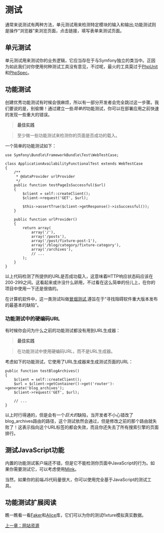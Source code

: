 # 测试

通常来说测试有两种方法，单元测试用来检测特定模块的输入和输出;功能测试则是操作“浏览器”来浏览页面，点击链接，填写表单来测试页面。

## 单元测试

单元测试用来测试你的业务逻辑，它应当存在于与Symfony独立的类当中。正因为如此我们对你使用何种测试工具没有意见，不过呢，最火的工具莫过于[PhpUnit](https://phpunit.de/)和[PhpSpec](http://www.phpspec.net/)。

## 功能测试

创建优秀功能测试有时候会很麻烦，所以有一部分开发者会完全跳过这一步骤。我们要说的是，别偷懒！通过建立一些*简单的*功能测试，你可以在部署应用之前快速的发现一些重大的错误。

>**最佳实践**

>至少做一些功能测试来检测你的页面是否成功的载入。

一个简单的功能测试如下：
```
use Symfony\Bundle\FrameworkBundle\Test\WebTestCase;

class ApplicationAvailabilityFunctionalTest extends WebTestCase
{
    /**
     * @dataProvider urlProvider
     */
    public function testPageIsSuccessful($url)
    {
        $client = self::createClient();
        $client->request('GET', $url);

        $this->assertTrue($client->getResponse()->isSuccessful());
    }

    public function urlProvider()
    {
        return array(
            array('/'),
            array('/posts'),
            array('/post/fixture-post-1'),
            array('/blog/category/fixture-category'),
            array('/archives'),
            // ...
        );
    }
}
```

以上代码检测了所提供的URL是否成功载入，这意味着HTTP响应状态码应该在200-299之间。这看起来或许没什么卵用，不过看在这么简单的份儿上，在你的项目中使用一下还是很值的。

在计算机软件中，这一类测试叫做[冒烟测试](http://en.wikipedia.org/wiki/Smoke_testing_(software)),遵旨在于“寻找阻碍软件重大版本发布的最基本的缺陷”。

### 功能测试中的硬编码URL

有时候你会问为什么之前的功能测试都没有用到URL生成器：

>**最佳实践**

>在功能测试中使用硬编码URL，而不是URL生成器。

考虑如下的功能测试，它使用了URL生成器来生成测试页面的URL：

```
public function testBlogArchives()
{
    $client = self::createClient();
    $url = $client->getContainer()->get('router')->generate('blog_archives');
    $client->request('GET', $url);

    // ...
}
```

以上时行得通的，但是会有一个*巨大的*缺陷，当开发者不小心错改了blog_archives路由的路径，这个测试依然会通过，但是修改之前的那个路由就失败了！这表示指向这个URL标签的都会失效，而且你还失去了所有搜索引擎的页面排行。

## 测试JavaScript功能

内置的功能测试客户端还不错，但是它不能检测你页面中JavaScript的行为。如果你需要测试它，可以考虑使用[Mink](http://mink.behat.org/)。

当然，如果你的前端JS代码量很大，你可以使用完全基于JavaScript的测试工具。

## 功能测试扩展阅读

瞧一瞧看一看[Faker](https://github.com/fzaninotto/Faker)和[Alice](https://github.com/nelmio/alice)库，它们可以为你的测试fixture模拟真实数据。


[上一章：网站资源](https://github.com/gigantic2/The-Symfony-Framework-Best-Practices/blob/master/10.%E7%BD%91%E7%AB%99%E8%B5%84%E6%BA%90.md)